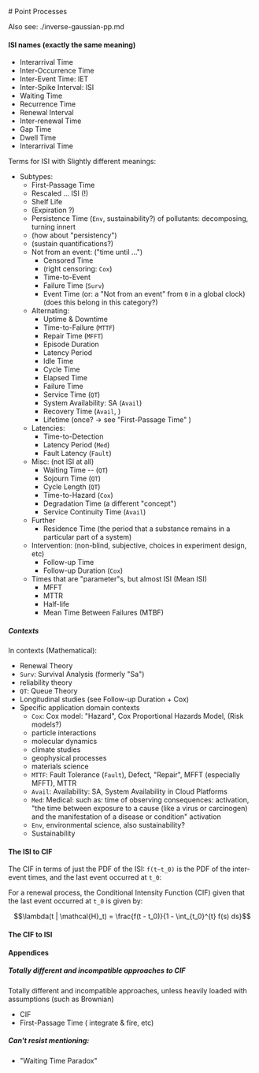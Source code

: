 # Point Processes

Also see: ./inverse-gaussian-pp.md


#### ISI names (exactly the same meaning)
* Interarrival Time
* Inter-Occurrence Time
* Inter-Event Time: IET
* Inter-Spike Interval: ISI
* Waiting Time
* Recurrence Time
* Renewal Interval
* Inter-renewal Time
* Gap Time
* Dwell Time
* Interarrival Time

Terms for ISI with Slightly different meanings:

* Subtypes:
   * First-Passage Time
   * Rescaled ... ISI (!)
   * Shelf Life
   * (Expiration ?)
   * Persistence Time (`Env`, sustainability?) of pollutants: decomposing, turning innert
   * (how about "persistency")
   * (sustain quantifications?)
   * Not from an event: ("time until ...")
      * Censored Time
      * (right censoring: `Cox`)
      * Time-to-Event
      * Failure Time (`Surv`)
      * Event Time (or: a "Not from an event" from `0` in a global clock)  (does this belong in this category?)
   * Alternating:
      * Uptime & Downtime
      * Time-to-Failure (`MTTF`)
      * Repair Time (`MFFT`)
      * Episode Duration
      * Latency Period
      * Idle Time
      * Cycle Time
      * Elapsed Time
      * Failure Time
      * Service Time (`QT`)
      * System Availability: SA (`Avail`)
      * Recovery Time (`Avail`, )
      * Lifetime (once? -> see "First-Passage Time" )
   * Latencies:
      * Time-to-Detection
      * Latency Period (`Med`)
      * Fault Latency (`Fault`)
   * Misc: (not ISI at all)
      * Waiting Time -- (`QT`)
      * Sojourn Time (`QT`)
      * Cycle Length (`QT`)
      * Time-to-Hazard (`Cox`)
      * Degradation Time (a different "concept")
      * Service Continuity Time (`Avail`)
   * Further
      * Residence Time (the period that a substance remains in a particular part of a system)
   * Intervention: (non-blind, subjective, choices in experiment design, etc)
      * Follow-up Time
      * Follow-up Duration (`Cox`)
   * Times that are "parameter"s, but almost ISI (Mean ISI)
      * MFFT
      * MTTR
      * Half-life
      * Mean Time Between Failures (MTBF)


##### Contexts

In contexts (Mathematical):
* Renewal Theory
* `Surv`: Survival Analysis (formerly "Sa")
* reliability theory
* `QT`: Queue Theory
* Longitudinal studies (see Follow-up Duration + Cox)
* Specific application domain contexts
   * `Cox`: Cox model: "Hazard", Cox Proportional Hazards Model, (Risk models?)
   * particle interactions
   * molecular dynamics
   * climate studies
   * geophysical processes
   * materials science
   * `MTTF`: Fault Tolerance (`Fault`), Defect, "Repair", MFFT (especially MFFT), MTTR
   * `Avail`: Availability: SA, System Availability in Cloud Platforms
   * `Med`: Medical: such as: time of observing consequences: activation, "the time between exposure to a cause (like a virus or carcinogen) and the manifestation of a disease or condition" activation
   * `Env`, environmental science, also sustainability?
   * Sustainability


#### The ISI to CIF
The CIF in terms of just the PDF of the ISI: `f(t−t_0)` is the PDF of the inter-event times, and the last event occurred at `t_0`:

For a renewal process, the Conditional Intensity Function (CIF) given that the last event occurred at `t_0` is given by:
```math
\lambda(t | \mathcal{H}_t) = \frac{f(t - t_0)}{1 - \int_{t_0}^{t} f(s) ds}
```

#### The CIF to ISI

#### Appendices
##### Totally different and incompatible approaches to CIF
Totally different and incompatible approaches, unless heavily loaded with assumptions (such as Brownian)
* CIF
* First-Passage Time ( integrate & fire, etc)

##### Can't resist mentioning:
* "Waiting Time Paradox"




